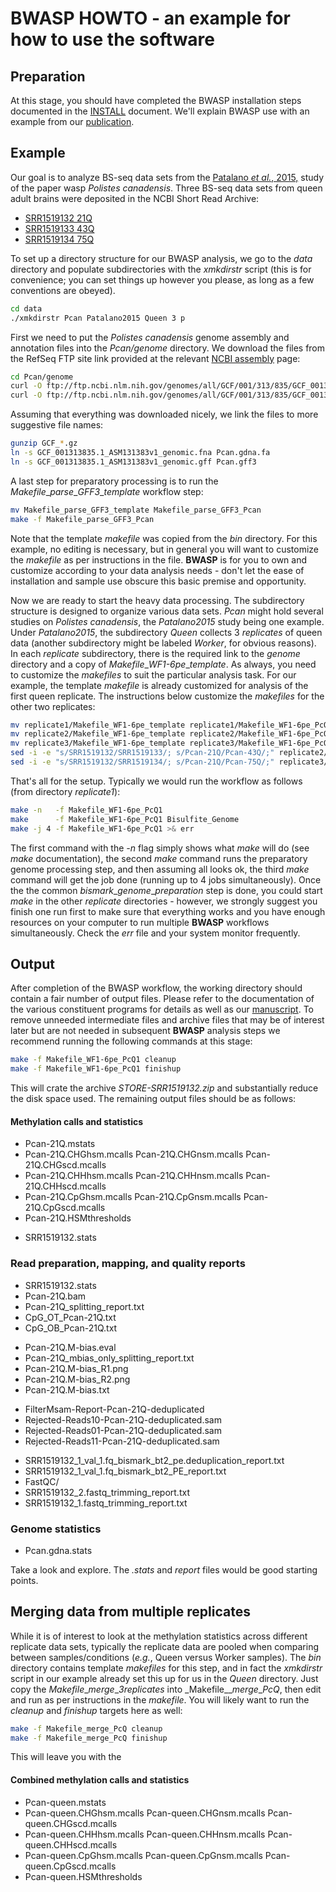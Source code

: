 # BWASP HOWTO - an example for how to use the software

## Preparation

At this stage, you should have completed the BWASP installation steps
documented in the [INSTALL](./INSTALL.md) document.  We'll explain BWASP
use with an example from our [publication](http://brendelgroup.org/).

## Example
Our goal is to analyze BS-seq data sets from the [Patalano _et al._, 2015,](http://www.ncbi.nlm.nih.gov/pubmed/26483466) study of the paper wasp
_Polistes canadensis_.  Three BS-seq data sets from queen adult brains
were deposited in the NCBI Short Read Archive:

* [SRR1519132 21Q](http://www.ncbi.nlm.nih.gov/sra/SRX656317)
* [SRR1519133 43Q](http://www.ncbi.nlm.nih.gov/sra/SRX656318)
* [SRR1519134 75Q](http://www.ncbi.nlm.nih.gov/sra/SRX656319)

To set up a directory structure for our BWASP analysis, we go to the _data_
directory and populate subdirectories with the _xmkdirstr_ script (this
is for convenience; you can set things up however you please, as long as
a few conventions are obeyed).

```bash
cd data
./xmkdirstr Pcan Patalano2015 Queen 3 p
```

First we need to put the _Polistes canadensis_ genome assembly and
annotation files into the _Pcan/genome_ directory.  We download the files
from the RefSeq FTP site link provided at the relevant
[NCBI assembly](http://www.ncbi.nlm.nih.gov/assembly/GCF_001313835.1/) page:

```bash
cd Pcan/genome
curl -O ftp://ftp.ncbi.nlm.nih.gov/genomes/all/GCF/001/313/835/GCF_001313835.1_ASM131383v1/GCF_001313835.1_ASM131383v1_genomic.fna.gz
curl -O ftp://ftp.ncbi.nlm.nih.gov/genomes/all/GCF/001/313/835/GCF_001313835.1_ASM131383v1/GCF_001313835.1_ASM131383v1_genomic.gff.gz
```

Assuming that everything was downloaded nicely, we link the files to more
suggestive file names:

```bash
gunzip GCF_*.gz
ln -s GCF_001313835.1_ASM131383v1_genomic.fna Pcan.gdna.fa
ln -s GCF_001313835.1_ASM131383v1_genomic.gff Pcan.gff3
```

A last step for preparatory processing is to run the _Makefile_\__parse_\__GFF3_\__template_ workflow step:

```bash
mv Makefile_parse_GFF3_template Makefile_parse_GFF3_Pcan
make -f Makefile_parse_GFF3_Pcan
```

Note that the template _makefile_ was copied from the _bin_ directory.  For this example, no editing is necessary, but in general you will want to
customize the _makefile_ as per instructions in the file.  __BWASP__ is for
you to own and customize according to your data analysis needs - don't let the
ease of installation and sample use obscure this basic premise and opportunity.

Now we are ready to start the heavy data processing.  The subdirectory
structure is designed to organize various data sets.  _Pcan_ might hold
several studies on _Polistes canadensis_, the _Patalano2015_ study being one
example.  Under _Patalano2015_, the subdirectory _Queen_ collects 3
_replicates_ of queen data (another subdirectory might be labeled _Worker_,
for obvious reasons).  In each _replicate_ subdirectory, there is the
required link to the _genome_ directory and a copy of
_Makefile_\__WF1-6pe_\__template_.  As always, you need to customize the
_makefiles_ to suit the particular analysis task.  For our example, the
template _makefile_ is already customized for analysis of the first queen
replicate.  The instructions below customize the _makefiles_ for the other
two replicates:

```bash
mv replicate1/Makefile_WF1-6pe_template replicate1/Makefile_WF1-6pe_PcQ1
mv replicate2/Makefile_WF1-6pe_template replicate2/Makefile_WF1-6pe_PcQ2
mv replicate3/Makefile_WF1-6pe_template replicate3/Makefile_WF1-6pe_PcQ3
sed -i -e "s/SRR1519132/SRR1519133/; s/Pcan-21Q/Pcan-43Q/;" replicate2/Makefile_WF1-6pe_PcQ2
sed -i -e "s/SRR1519132/SRR1519134/; s/Pcan-21Q/Pcan-75Q/;" replicate3/Makefile_WF1-6pe_PcQ3
```

That's all for the setup.  Typically we would run the workflow as follows
(from directory _replicate1_):

```bash
make -n   -f Makefile_WF1-6pe_PcQ1
make      -f Makefile_WF1-6pe_PcQ1 Bisulfite_Genome
make -j 4 -f Makefile_WF1-6pe_PcQ1 >& err
```

The first command with the _-n_ flag simply shows what _make_ will do (see
_make_ documentation), the second _make_ command runs the preparatory genome
processing step, and then assuming all looks ok, the third _make_
command will get the job done (running up to 4 jobs simultaneously).  Once the
the common _bismark_\__genome_\__preparation_ step is done, you
could start _make_ in the other _replicate_ directories - however, we strongly
suggest you finish one run first to make sure that everything works and you
have enough resources on your computer to run multiple __BWASP__ workflows
simultaneously.  Check the _err_ file and your system monitor frequently.

## Output
After completion of the BWASP workflow, the working directory should contain a
fair number of output files.  Please refer to the documentation of the various
constituent programs for details as well as our
[manuscript](http://brendelgroup.org/research/publications.php).
To remove unneeded intermediate files and archive files that may be of
interest later but are not needed in subsequent __BWASP__ analysis steps
we recommend running the following commands at this stage:

```bash
make -f Makefile_WF1-6pe_PcQ1 cleanup
make -f Makefile_WF1-6pe_PcQ1 finishup
```

This will crate the archive _STORE-SRR1519132.zip_ and substantially reduce
the disk space used.  The remaining output files should be as follows:

#### Methylation calls and statistics
* Pcan-21Q.mstats
* Pcan-21Q.CHGhsm.mcalls Pcan-21Q.CHGnsm.mcalls Pcan-21Q.CHGscd.mcalls
* Pcan-21Q.CHHhsm.mcalls Pcan-21Q.CHHnsm.mcalls Pcan-21Q.CHHscd.mcalls
* Pcan-21Q.CpGhsm.mcalls Pcan-21Q.CpGnsm.mcalls Pcan-21Q.CpGscd.mcalls
* Pcan-21Q.HSMthresholds

<!-- -->

- SRR1519132.stats

### Read preparation, mapping, and quality reports
* SRR1519132.stats
* Pcan-21Q.bam
* Pcan-21Q_splitting_report.txt
* CpG_OT_Pcan-21Q.txt
* CpG_OB_Pcan-21Q.txt

<!-- -->

- Pcan-21Q.M-bias.eval
- Pcan-21Q_mbias_only_splitting_report.txt
- Pcan-21Q.M-bias_R1.png
- Pcan-21Q.M-bias_R2.png
- Pcan-21Q.M-bias.txt

<!-- -->

* FilterMsam-Report-Pcan-21Q-deduplicated
* Rejected-Reads10-Pcan-21Q-deduplicated.sam
* Rejected-Reads01-Pcan-21Q-deduplicated.sam
* Rejected-Reads11-Pcan-21Q-deduplicated.sam

<!-- -->

- SRR1519132_1_val_1.fq_bismark_bt2_pe.deduplication_report.txt
- SRR1519132_1_val_1.fq_bismark_bt2_PE_report.txt
- FastQC/
- SRR1519132_2.fastq_trimming_report.txt
- SRR1519132_1.fastq_trimming_report.txt

### Genome statistics
* Pcan.gdna.stats

Take a look and explore.  The _.stats_ and _report_ files would be good
starting points.


## Merging data from multiple replicates
While it is of interest to look at the methylation statistics across
different replicate data sets, typically the replicate data are pooled when
comparing between samples/conditions (_e.g._, Queen versus Worker samples).
The _bin_ directory contains template _makefiles_ for this step, and in fact
the _xmkdirstr_ script in our example already set this up for us in the
_Queen_ directory.  Just copy the _Makefile_\__merge_\__3replicates_ into
_Makefile\_\__merge_\__PcQ_, then edit and run as per instructions in the
_makefile_.  You will likely want to run the _cleanup_ and _finishup_
targets here as well:

```bash
make -f Makefile_merge_PcQ cleanup
make -f Makefile_merge_PcQ finishup
```

This will leave you with the

#### Combined methylation calls and statistics
* Pcan-queen.mstats
* Pcan-queen.CHGhsm.mcalls Pcan-queen.CHGnsm.mcalls Pcan-queen.CHGscd.mcalls
* Pcan-queen.CHHhsm.mcalls Pcan-queen.CHHnsm.mcalls Pcan-queen.CHHscd.mcalls
* Pcan-queen.CpGhsm.mcalls Pcan-queen.CpGnsm.mcalls Pcan-queen.CpGscd.mcalls
* Pcan-queen.HSMthresholds
